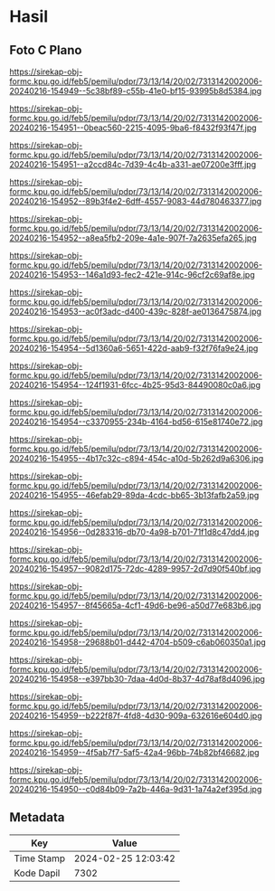 # Hasil

## Foto C Plano

https://sirekap-obj-formc.kpu.go.id/feb5/pemilu/pdpr/73/13/14/20/02/7313142002006-20240216-154949--5c38bf89-c55b-41e0-bf15-93995b8d5384.jpg

https://sirekap-obj-formc.kpu.go.id/feb5/pemilu/pdpr/73/13/14/20/02/7313142002006-20240216-154951--0beac560-2215-4095-9ba6-f8432f93f47f.jpg

https://sirekap-obj-formc.kpu.go.id/feb5/pemilu/pdpr/73/13/14/20/02/7313142002006-20240216-154951--a2ccd84c-7d39-4c4b-a331-ae07200e3fff.jpg

https://sirekap-obj-formc.kpu.go.id/feb5/pemilu/pdpr/73/13/14/20/02/7313142002006-20240216-154952--89b3f4e2-6dff-4557-9083-44d780463377.jpg

https://sirekap-obj-formc.kpu.go.id/feb5/pemilu/pdpr/73/13/14/20/02/7313142002006-20240216-154952--a8ea5fb2-209e-4a1e-907f-7a2635efa265.jpg

https://sirekap-obj-formc.kpu.go.id/feb5/pemilu/pdpr/73/13/14/20/02/7313142002006-20240216-154953--146a1d93-fec2-421e-914c-96cf2c69af8e.jpg

https://sirekap-obj-formc.kpu.go.id/feb5/pemilu/pdpr/73/13/14/20/02/7313142002006-20240216-154953--ac0f3adc-d400-439c-828f-ae0136475874.jpg

https://sirekap-obj-formc.kpu.go.id/feb5/pemilu/pdpr/73/13/14/20/02/7313142002006-20240216-154954--5d1360a6-5651-422d-aab9-f32f76fa9e24.jpg

https://sirekap-obj-formc.kpu.go.id/feb5/pemilu/pdpr/73/13/14/20/02/7313142002006-20240216-154954--124f1931-6fcc-4b25-95d3-84490080c0a6.jpg

https://sirekap-obj-formc.kpu.go.id/feb5/pemilu/pdpr/73/13/14/20/02/7313142002006-20240216-154954--c3370955-234b-4164-bd56-615e81740e72.jpg

https://sirekap-obj-formc.kpu.go.id/feb5/pemilu/pdpr/73/13/14/20/02/7313142002006-20240216-154955--4b17c32c-c894-454c-a10d-5b262d9a6306.jpg

https://sirekap-obj-formc.kpu.go.id/feb5/pemilu/pdpr/73/13/14/20/02/7313142002006-20240216-154955--46efab29-89da-4cdc-bb65-3b13fafb2a59.jpg

https://sirekap-obj-formc.kpu.go.id/feb5/pemilu/pdpr/73/13/14/20/02/7313142002006-20240216-154956--0d283316-db70-4a98-b701-71f1d8c47dd4.jpg

https://sirekap-obj-formc.kpu.go.id/feb5/pemilu/pdpr/73/13/14/20/02/7313142002006-20240216-154957--9082d175-72dc-4289-9957-2d7d90f540bf.jpg

https://sirekap-obj-formc.kpu.go.id/feb5/pemilu/pdpr/73/13/14/20/02/7313142002006-20240216-154957--8f45665a-4cf1-49d6-be96-a50d77e683b6.jpg

https://sirekap-obj-formc.kpu.go.id/feb5/pemilu/pdpr/73/13/14/20/02/7313142002006-20240216-154958--29688b01-d442-4704-b509-c6ab060350a1.jpg

https://sirekap-obj-formc.kpu.go.id/feb5/pemilu/pdpr/73/13/14/20/02/7313142002006-20240216-154958--e397bb30-7daa-4d0d-8b37-4d78af8d4096.jpg

https://sirekap-obj-formc.kpu.go.id/feb5/pemilu/pdpr/73/13/14/20/02/7313142002006-20240216-154959--b222f87f-4fd8-4d30-909a-632616e604d0.jpg

https://sirekap-obj-formc.kpu.go.id/feb5/pemilu/pdpr/73/13/14/20/02/7313142002006-20240216-154959--4f5ab7f7-5af5-42a4-96bb-74b82bf46682.jpg

https://sirekap-obj-formc.kpu.go.id/feb5/pemilu/pdpr/73/13/14/20/02/7313142002006-20240216-154950--c0d84b09-7a2b-446a-9d31-1a74a2ef395d.jpg


## Metadata

| Key        | Value               |
| ---------- | ------------------- |
| Time Stamp | 2024-02-25 12:03:42 |
| Kode Dapil | 7302                |



